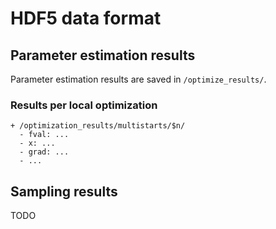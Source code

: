 # HDF5 data format

## Parameter estimation results
Parameter estimation results are saved in `/optimize_results/`.

### Results per local optimization
```
+ /optimization_results/multistarts/$n/
  - fval: ...
  - x: ...
  - grad: ...
  - ...
```

## Sampling results

TODO

